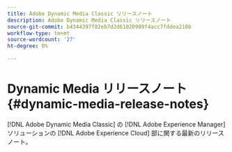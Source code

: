 ```yaml
---
title: Adobe Dynamic Media Classic リリースノート
description: Adobe Dynamic Media Classic リリースノート
source-git-commit: b4344397f82eb7d2d61020909f4acc7fddea210b
workflow-type: tm+mt
source-wordcount: '27'
ht-degree: 0%

---
```



# Dynamic Media リリースノート{#dynamic-media-release-notes}

[!DNL Adobe Dynamic Media Classic] の [!DNL Adobe Experience Manager] ソリューションの [!DNL Adobe Experience Cloud] 部に関する最新のリリースノート。